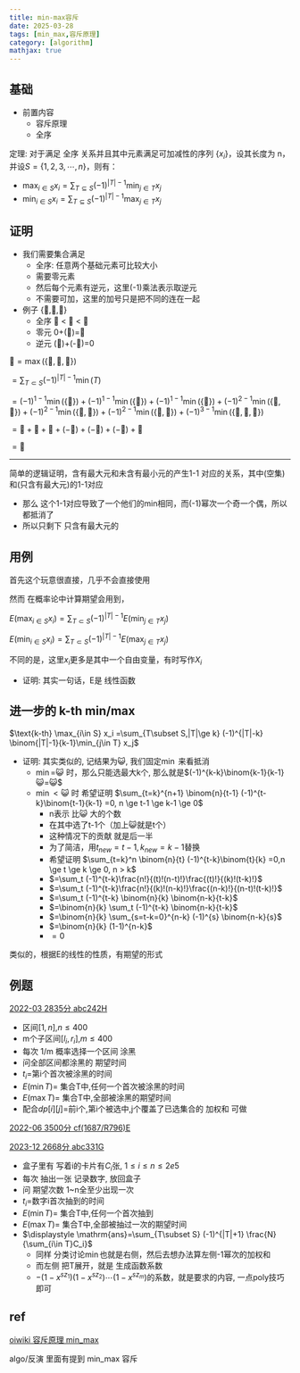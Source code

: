 ```yaml
---
title: min-max容斥
date: 2025-03-28
tags: [min_max,容斥原理]
category: [algorithm]
mathjax: true
---
```


## 基础

- 前置内容
  - 容斥原理
  - 全序

定理: 对于满足 全序 关系并且其中元素满足可加减性的序列 $\lbrace x_i \rbrace$，设其长度为 n，并设$S=\lbrace 1,2,3,\cdots,n \rbrace$，则有：
- $\max_{i\in S}{x_i}=\sum_{T\subseteq S}{(-1)^{|T|-1}\min_{j\in T}{x_j}}$
- $\min_{i\in S}{x_i}=\sum_{T\subseteq S}{(-1)^{|T|-1}\max_{j\in T}{x_j}}$

## 证明

- 我们需要集合满足
  - 全序: 任意两个基础元素可比较大小
  - 需要零元素
  - 然后每个元素有逆元，这里(-1)乘法表示取逆元
  - 不需要可加，这里的加号只是把不同的连在一起
- 例子 {🍟,🍔,🌭}
  - 全序 🍟 < 🍔 < 🌭
  - 零元 0+(🍟)=🍟
  - 逆元 (🍟)+(-🍟)=0

$🌭 =\max (\lbrace🍟,🍔,🌭 \rbrace)$

$= \sum_{T\subset S} (-1)^{|T|-1} \min(T)$

$= (-1)^{1-1}\min(\lbrace🍟 \rbrace)+(-1)^{1-1}\min(\lbrace 🍔 \rbrace)+(-1)^{1-1}\min(\lbrace 🌭 \rbrace)  + (-1)^{2-1}\min(\lbrace 🍟,🍔  \rbrace)+(-1)^{2-1}\min(\lbrace 🍔, 🌭 \rbrace)+(-1)^{2-1}\min(\lbrace 🌭,🍟 \rbrace)+(-1)^{3-1}\min(\lbrace 🍟,🍔,🌭 \rbrace)$

$=🍟+🍔+🌭+(-🍟)+(-🍔)+(-🍟)+🍟$

$=🌭$

--- 

简单的逻辑证明，含有最大元和未含有最小元的产生1-1 对应的关系，其中(空集)和(只含有最大元)的1-1对应
- 那么 这个1-1对应导致了一个他们的min相同，而(-1)幂次一个奇一个偶，所以都抵消了
- 所以只剩下 只含有最大元的



## 用例

首先这个玩意很直接，几乎不会直接使用

然而 在概率论中计算期望会用到，

$E(\max_{i\in S}x_i)=\sum_{T\subset S}(-1)^{|T|-1} E(\min_{j\in T} x_j)$ 

$E(\min_{i\in S}x_i)=\sum_{T\subset S}(-1)^{|T|-1} E(\max_{j\in T} x_j)$ 

不同的是，这里$x_i$更多是其中一个自由变量，有时写作$X_i$
- 证明: 其实一句话，E是 线性函数

## 进一步的 k-th min/max

$\text{k-th} \max_{i\in S} x_i =\sum_{T\subset S,|T|\ge k} (-1)^{|T|-k} \binom{|T|-1}{k-1}\min_{j\in T} x_j$
- 证明: 其实类似的, 记结果为😺, 我们固定$\min$ 来看抵消
  - $\min =$😺 时，那么只能选最大k个, 那么就是$(-1)^{k-k}\binom{k-1}{k-1} 😺=😺$
  - $\min < 😺$ 时 希望证明 $\sum_{t=k}^{n+1} \binom{n}{t-1} (-1)^{t-k}\binom{t-1}{k-1} =0, n \ge t-1 \ge k-1 \ge 0$
    - n表示 比😺 大的个数
    - 在其中选了t-1个（加上😺就是t个） 
    - 这种情况下的贡献 就是后一半
    - 为了简洁，用$t_{new}=t-1,k_{new}=k-1$替换
    - 希望证明 $\sum_{t=k}^n \binom{n}{t} (-1)^{t-k}\binom{t}{k} =0,n \ge t \ge k \ge 0, n > k$
    - $=\sum_t (-1)^{t-k}\frac{n!}{(t)!(n-t)!}\frac{(t)!}{(k)!(t-k)!}$
    - $=\sum_t (-1)^{t-k}\frac{n!}{(k)!(n-k)!}\frac{(n-k)!}{(n-t)!(t-k)!}$
    - $=\sum_t (-1)^{t-k} \binom{n}{k} \binom{n-k}{t-k}$
    - $=\binom{n}{k} \sum_t (-1)^{t-k}  \binom{n-k}{t-k}$
    - $=\binom{n}{k} \sum_{s=t-k=0}^{n-k} (-1)^{s}  \binom{n-k}{s}$
    - $=\binom{n}{k} (1-1)^{n-k}$
    - $=0$


类似的，根据E的线性的性质，有期望的形式

## 例题

[2022-03 2835分 abc242H](https://atcoder.jp/contests/abc242/tasks/abc242_h)
- 区间$[1,n]$,$n\le 400$
- m个子区间$[l_i,r_i]$,$m \le 400$
- 每次 1/m 概率选择一个区间 涂黑
- 问全部区间都涂黑的 期望时间
- $t_i=$第i个首次被涂黑的时间
- $E(\min T)=$ 集合T中,任何一个首次被涂黑的时间
- $E(\max T)=$ 集合T中,全部被涂黑的期望时间
- 配合$dp[i][j]=$前i个,第i个被选中,j个覆盖了已选集合的 加权和 可做

[2022-06 3500分 cf(1687/R796)E](https://codeforces.com/contest/1687/problem/E)

[2023-12 2668分 abc331G](https://atcoder.jp/contests/abc331/tasks/abc331_g)
- 盒子里有 写着i的卡片有$C_i$张, $1\le i \le n \le 2e5$
- 每次 抽出一张 记录数字, 放回盒子
- 问 期望次数 1~n全至少出现一次
- $t_i=$数字i首次抽到的时间
- $E(\min T)=$ 集合T中,任何一个首次抽到
- $E(\max T)=$ 集合T中,全部被抽过一次的期望时间
- $\displaystyle \mathrm{ans}=\sum_{T\subset S} (-1)^{|T|+1} \frac{N}{\sum_{i\in T}C_i}$
  - 同样 分类讨论$\min$也就是右侧，然后去想办法算左侧-1幂次的加权和
  - 而左侧 把T展开，就是 生成函数系数
  - $\displaystyle -(1-x^{sz_1})(1-x^{sz_2})\cdots(1-x^{sz_m})$的系数，就是要求的内容, 一点poly技巧即可

## ref 

[oiwiki 容斥原理 min_max](https://oi-wiki.org/math/combinatorics/inclusion-exclusion-principle/#min-max-%E5%AE%B9%E6%96%A5)

algo/反演 里面有提到 min_max 容斥